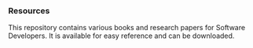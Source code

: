 ### Resources
This repository contains various books and research papers for Software Developers. It is available for easy reference and can be downloaded.
